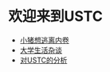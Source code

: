 # 欢迎来到USTC

* [小猪想逃离内卷](https://ustc-thinker.github.io/articles/main)
* [大学生活杂谈](https://ustc-thinker.github.io/articles/zatan)
* [对USTC的分析](https://ustc-thinker.github.io/articles/The_Analysis_of_USTC)